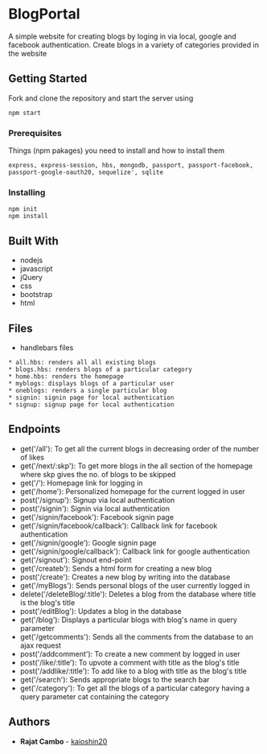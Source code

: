 # BlogPortal

A simple website for creating blogs by loging in via local, google and facebook authentication. Create blogs in a variety of categories provided in the website

## Getting Started

Fork and clone the repository and start the server using 

```
npm start
```

### Prerequisites

Things (npm pakages) you need to install and how to install them

```
express, express-session, hbs, mongodb, passport, passport-facebook, passport-google-oauth20, sequelize', sqlite
```

### Installing

```
npm init
npm install
```


## Built With

* nodejs
* javascript
* jQuery
* css
* bootstrap
* html

## Files

* handlebars files
```
* all.hbs: renders all all existing blogs
* blogs.hbs: renders blogs of a particular category
* home.hbs: renders the homepage
* myblogs: displays blogs of a particular user
* oneblogs: renders a single particular blog
* signin: signin page for local authentication
* signup: signup page for local authentication
```

## Endpoints

* get('/all'): To get all the current blogs in decreasing order of the number of likes
* get('/next/:skp'): To get more blogs in the all section of the homepage where skp gives the no. of blogs to be skipped
* get('/'): Homepage link for logging in
* get('/home'): Personalized homepage for the current logged in user
* post('/signup'): Signup via local authentication
* post('/signin'): Signin via local authentication
* get('/signin/facebook'): Facebook signin page
* get('/signin/facebook/callback'): Callback link for facebook authentication
* get('/signin/google'): Google signin page
* get('/signin/google/callback'): Callback link for google authentication
* get('/signout'): Signout end-point
* get('/createb'): Sends a html form for creating a new blog
* post('/create'): Creates a new blog by writing into the database
* get('/myBlogs'): Sends personal blogs of the user currently logged in
* delete('/deleteBlog/:title'): Deletes a blog from the database where title is the blog's title
* post('/editBlog'): Updates a blog in the database
* get('/blog'): Displays a particular blogs with blog's name in query parameter
* get('/getcomments'): Sends all the comments from the database to an ajax request
* post('/addcomment'): To create a new comment by logged in user
* post('/like/:title'): To upvote a comment with title as the blog's title
* post('/addlike/:title'): To add like to a blog with title as the blog's title
* get('/search'): Sends appropriate blogs to the search bar
* get('/category'): To get all the blogs of a particular category having a query parameter cat containing the category

## Authors

* **Rajat Cambo** - [kaioshin20](https://github.com/kaioshin20)
